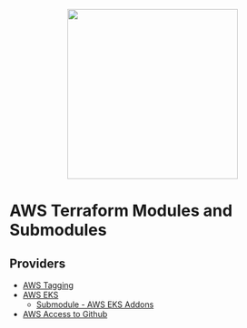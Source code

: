   <p align="center">
    <a href="https://github.com/carlosrfjunior/terraform-modules">
      <image src="../docs/assets/hotmart-logo.png" style="width: 300px;">
    </a>
  </p>

# AWS Terraform Modules and Submodules

## Providers
- [AWS Tagging](./tagging/README.md)
- [AWS EKS](./eks/README.md)
    - [Submodule - AWS EKS Addons](./eks/submodules/aws-addons/README.md)
- [AWS Access to Github](./oidc-providers/github/README.md)
